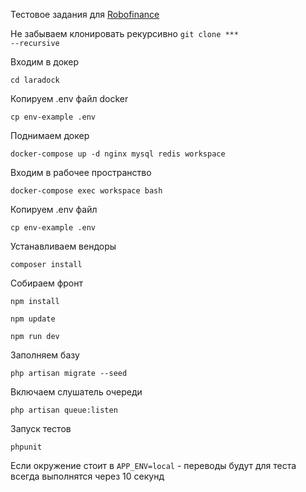 Тестовое задания для 
<a href='https://github.com/RoboFinance/test-assignments/blob/main/tasks/php_dev_assignment.md'>Robofinance</a>

Не забываем клонировать рекурсивно <code>git clone *** --recursive</code>

Входим в докер
<p><code>cd laradock</code></p>
Копируем .env файл docker
<p><code>cp env-example .env</code></p>
Поднимаем докер
<p><code>docker-compose up -d nginx mysql redis workspace</code></p>
Входим в рабочее пространство
<p><code>docker-compose exec workspace bash</code></p>
Копируем .env файл 
<p><code>cp env-example .env</code></p>
Устанавливаем вендоры
<p><code>composer install</code></p>

Собираем фронт
<p><code>npm install</code></p>
<p><code>npm update</code></p>
<p><code>npm run dev</code></p>
Заполняем базу
<p><code>php artisan migrate --seed</code></p>
Включаем слушатель очереди
<p><code>php artisan queue:listen</code></p>

Запуск тестов
<p><code>phpunit</code></p>

Если окружение стоит в <code>APP_ENV=local</code> - переводы будут для теста всегда выполнятся через 10 секунд
